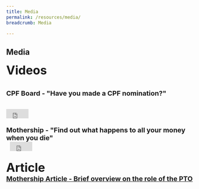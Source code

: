 ```yaml
---
title: Media
permalink: /resources/media/
breadcrumb: Media

---
```

Media
---
<font size="6"><b>Videos</b><br>
 
<font size="4"><b>CPF Board - "Have you made a CPF nomination?"</b>
<div class="bp-youtube">
 
<iframe width="60" height="25" src="https://www.youtube.com/embed/cj6w1hjQSGs" title="YouTube video player" frameborder="0" allow="accelerometer; autoplay; clipboard-write; encrypted-media; gyroscope; picture-in-picture" allowfullscreen></iframe><br>
</div> <br>
<font size="4"><b>Mothership - "Find out what happens to all your money when you die"</b>
<div class="bp-youtube">
  
<iframe width="60" height="25" src="https://www.youtube.com/embed/Me25x26d5mc" title="YouTube video player" frameborder="0" allow="accelerometer; autoplay; clipboard-write; encrypted-media; gyroscope; picture-in-picture" allowfullscreen></iframe>

</div><br>
<font size="6"><b>Article</b><br>
<font size="4"><b><a href = "https://mothership.sg/2021/04/pto-civil-servant-track-nok/" target = "_blank"> Mothership Article - Brief overview on the role of the PTO</a></b>
